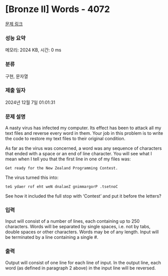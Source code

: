 # [Bronze II] Words - 4072 

[문제 링크](https://www.acmicpc.net/problem/4072) 

### 성능 요약

메모리: 2024 KB, 시간: 0 ms

### 분류

구현, 문자열

### 제출 일자

2024년 12월 7일 01:01:31

### 문제 설명

<p>A nasty virus has infected my computer. Its effect has been to attack all my text files and reverse every word in them. Your job in this problem is to write the code to restore my text files to their original condition.</p>

<p>As far as the virus was concerned, a word was any sequence of characters that ended with a space or an end of line character. You will see what I mean when I tell you that the first line in one of my files was:</p>

<p><code>Get ready for the New Zealand Programming Contest. </code></p>

<p>The virus turned this into:</p>

<p><code>teG ydaer rof eht weN dnalaeZ gnimmargorP .tsetnoC </code></p>

<p>See how it included the full stop with ‘Contest’ and put it before the letters?</p>

### 입력 

 <p>Input will consist of a number of lines, each containing up to 250 characters. Words will be separated by single spaces, i.e. not by tabs, double spaces or other characters. Words may be of any length. Input will be terminated by a line containing a single #.</p>

### 출력 

 <p>Output will consist of one line for each line of input. In the output line, each word (as defined in paragraph 2 above) in the input line will be reversed.</p>


